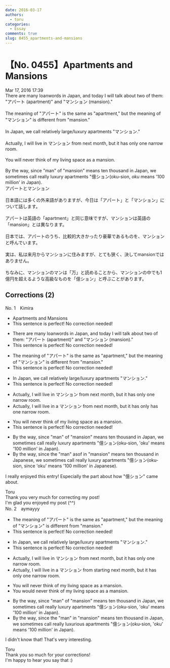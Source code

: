 ```yaml
---
date: 2016-03-17
authors:
  - toru
categories:
  - Essay
comments: true
slug: 0455_apartments-and-mansions
---
```


# 【No. 0455】Apartments and Mansions
<div class="date">Mar 17, 2016 17:39</div>
<div id="post"><div id="body_show_ori">
There are many loanwords in Japan, and today I will talk about two of them: "アパート (apartment)" and "マンション (mansion)."<br/><br/>The meaning of "アパート" is the same as "apartment," but the meaning of "マンション" is different from "mansion."<br/><br/>In Japan, we call relatively large/luxury apartments "マンション."<br/><br/>Actually, I will live in マンション from next month, but it has only one narrow room.<br/><br/>You will never think of my living space as a mansion.<br/><br/>By the way, since "man" of "mansion" means ten thousand in Japan, we sometimes call really luxury apartments "億ション(oku-sion, <em>oku</em> means '100 million' in Japan).
</div></div>

<!-- more -->

<div id="post_ja"><div id="body_show_mo">
アパートとマンション<br/><br/>日本語には多くの外来語がありますが、今日は「アパート」と「マンション」について話します。<br/><br/>アパートは英語の「apartment」と同じ意味ですが、マンションは英語の「mansion」とは異なります。<br/><br/>日本では、アパートのうち、比較的大きかったり豪華であるものを、マンションと呼んでいます。<br/><br/>実は、私は来月からマンションに住みますが、とても狭く、決してmansionではありません。<br/><br/>ちなみに、マンションのマンは「万」と読めることから、マンションの中でも1億円を超えるような高級なものを「億ション」と呼ぶことがあります。
</div></div>

## Corrections (2)
<div id="block"><div class="first_name"> No. 1　<span class="just_name">Kimira</span></div><div id="block2">
<ul class="correction_field">
<li class="incorrect">Apartments and Mansions</li>
<li class="corrected perfect">This sentence is perfect! No correction needed!</li>
</ul>
<ul class="correction_field">
<li class="incorrect">There are many loanwords in Japan, and today I will talk about two of them: "アパート (apartment)" and "マンション (mansion)."</li>
<li class="corrected perfect">This sentence is perfect! No correction needed!</li>
</ul>
<ul class="correction_field">
<li class="incorrect">The meaning of "アパート" is the same as "apartment," but the meaning of "マンション" is different from "mansion."</li>
<li class="corrected perfect">This sentence is perfect! No correction needed!</li>
</ul>
<ul class="correction_field">
<li class="incorrect">In Japan, we call relatively large/luxury apartments "マンション."</li>
<li class="corrected perfect">This sentence is perfect! No correction needed!</li>
</ul>
<ul class="correction_field">
<li class="incorrect">Actually, I will live in マンション from next month, but it has only one narrow room.</li>
<li class="corrected correct">
Actually, I will live in <span class="f_red">a </span>マンション from next month, but it <span class="f_gray"><span class="sline">has </span></span>only <span class="f_red">has </span>one narrow room.
</li>
</ul>
<ul class="correction_field">
<li class="incorrect">You will never think of my living space as a mansion.</li>
<li class="corrected perfect">This sentence is perfect! No correction needed!</li>
</ul>
<ul class="correction_field">
<li class="incorrect">By the way, since "man" of "mansion" means ten thousand in Japan, we sometimes call really luxury apartments "億ション(oku-sion, 'oku' means '100 million' in Japan).</li>
<li class="corrected correct">
By the way, since <span class="f_red">the </span>"man" <span class="f_red">as</span><span class="f_gray"><span class="sline">of</span></span> <span class="f_red">in </span>"mansion" means ten thousand in Japan<span class="f_red">ese</span>, we sometimes call really luxury apartments "億ション(oku-sion, <span class="f_red">since </span>'oku' means '100 million' in Japan<span class="f_red">ese</span>).
</li>
</ul>
<p class="comment_small">
 I really enjoyed this entry! Especially the part about how "億ション" came about.
</p>

</div><div class="name"><span class="just_name">Toru</span><br>
Thank you very much for correcting my post!<br/>I'm glad you enjoyed my post (^^)
</div>
</div>
<div id="block"><div class="first_name"> No. 2　<span class="just_name">aymayyy</span></div><div id="block2">
<ul class="correction_field">
<li class="incorrect">The meaning of "アパート" is the same as "apartment," but the meaning of "マンション" is different from "mansion."</li>
<li class="corrected perfect">This sentence is perfect! No correction needed!</li>
</ul>
<ul class="correction_field">
<li class="incorrect">In Japan, we call relatively large/luxury apartments "マンション."</li>
<li class="corrected perfect">This sentence is perfect! No correction needed!</li>
</ul>
<ul class="correction_field">
<li class="incorrect">Actually, I will live in マンション from next month, but it has only one narrow room.</li>
<li class="corrected correct">
Actually, I will live in <span class="f_red">a </span>マンション <span class="sline">from</span> <span class="f_red">starting </span>next month, but it has only one narrow room.
</li>
</ul>
<ul class="correction_field">
<li class="incorrect">You will never think of my living space as a mansion.</li>
<li class="corrected correct">
You w<span class="f_red">ould</span> never think of my living space as a mansion.
</li>
</ul>
<ul class="correction_field">
<li class="incorrect">By the way, since "man" of "mansion" means ten thousand in Japan, we sometimes call really luxury apartments "億ション(oku-sion, 'oku' means '100 million' in Japan).</li>
<li class="corrected correct">
By the way, since <span class="f_red">the</span> "man" <span class="f_red">in</span> "mansion" means ten thousand in Japan, we sometimes call really luxur<span class="f_red">ious</span> apartments "億ション(oku-sion, 'oku' means '100 million' in Japan).
</li>
</ul>
<p class="comment_small">
 I didn't know that! That's very interesting.
</p>

</div><div class="name"><span class="just_name">Toru</span><br>
Thank you so much for your corrections!<br/>I'm happy to hear you say that :)
</div>
</div>
